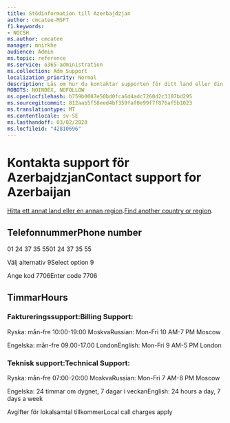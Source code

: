 ```yaml
---
title: Stödinformation till Azerbajdzjan
author: cmcatee-MSFT
f1.keywords:
- NOCSH
ms.author: cmcatee
manager: mnirkhe
audience: Admin
ms.topic: reference
ms.service: o365-administration
ms.collection: Adm_Support
localization_priority: Normal
description: Läs om hur du kontaktar supporten för ditt land eller din region.
ROBOTS: NOINDEX, NOFOLLOW
ms.openlocfilehash: b759b0087e50bd0fca6d4adc7260d2c3107bd295
ms.sourcegitcommit: 812aab5f58eed4bf359faf0e99f7f876af5b1023
ms.translationtype: MT
ms.contentlocale: sv-SE
ms.lasthandoff: 03/02/2020
ms.locfileid: "42810696"
---
```

# <a name="contact-support-for-azerbaijan"></a><span data-ttu-id="33d23-103">Kontakta support för Azerbajdzjan</span><span class="sxs-lookup"><span data-stu-id="33d23-103">Contact support for Azerbaijan</span></span>

<span data-ttu-id="33d23-104">[Hitta ett annat land eller en annan region](../contact-support-for-business-products.md).</span><span class="sxs-lookup"><span data-stu-id="33d23-104">[Find another country or region](../contact-support-for-business-products.md).</span></span>

## <a name="phone-number"></a><span data-ttu-id="33d23-105">Telefonnummer</span><span class="sxs-lookup"><span data-stu-id="33d23-105">Phone number</span></span>
<span data-ttu-id="33d23-106">01 24 37 35 55</span><span class="sxs-lookup"><span data-stu-id="33d23-106">01 24 37 35 55</span></span>

<span data-ttu-id="33d23-107">Välj alternativ 9</span><span class="sxs-lookup"><span data-stu-id="33d23-107">Select option 9</span></span>

<span data-ttu-id="33d23-108">Ange kod 7706</span><span class="sxs-lookup"><span data-stu-id="33d23-108">Enter code 7706</span></span>

## <a name="hours"></a><span data-ttu-id="33d23-109">Timmar</span><span class="sxs-lookup"><span data-stu-id="33d23-109">Hours</span></span>
### <a name="billing-support"></a><span data-ttu-id="33d23-110">Faktureringssupport:</span><span class="sxs-lookup"><span data-stu-id="33d23-110">Billing Support:</span></span>

<span data-ttu-id="33d23-111">Ryska: mån-fre 10:00-19:00 Moskva</span><span class="sxs-lookup"><span data-stu-id="33d23-111">Russian: Mon-Fri 10 AM-7 PM Moscow</span></span>

<span data-ttu-id="33d23-112">Engelska: mån-fre 09.00-17.00 London</span><span class="sxs-lookup"><span data-stu-id="33d23-112">English: Mon-Fri 9 AM-5 PM London</span></span>

### <a name="technical-support"></a><span data-ttu-id="33d23-113">Teknisk support:</span><span class="sxs-lookup"><span data-stu-id="33d23-113">Technical Support:</span></span>

<span data-ttu-id="33d23-114">Ryska: mån-fre 07:00-20:00 Moskva</span><span class="sxs-lookup"><span data-stu-id="33d23-114">Russian: Mon-Fri 7 AM-8 PM Moscow</span></span>

<span data-ttu-id="33d23-115">Engelska: 24 timmar om dygnet, 7 dagar i veckan</span><span class="sxs-lookup"><span data-stu-id="33d23-115">English: 24 hours a day, 7 days a week</span></span>

<span data-ttu-id="33d23-116">Avgifter för lokalsamtal tillkommer</span><span class="sxs-lookup"><span data-stu-id="33d23-116">Local call charges apply</span></span>
